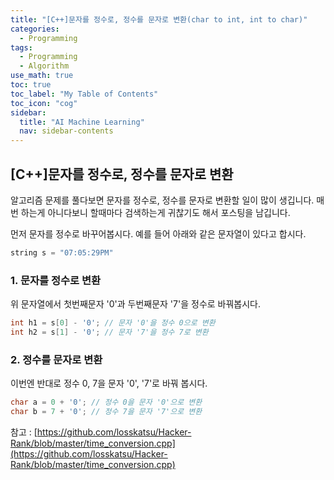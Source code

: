 ```yaml
---
title: "[C++]문자를 정수로, 정수를 문자로 변환(char to int, int to char)" 
categories:
  - Programming
tags:
  - Programming
  - Algorithm
use_math: true
toc: true
toc_label: "My Table of Contents"
toc_icon: "cog"
sidebar:
  title: "AI Machine Learning"
  nav: sidebar-contents
---
```


## [C++]문자를 정수로, 정수를 문자로 변환

알고리즘 문제를 풀다보면 문자를 정수로, 정수를 문자로 변환할 일이 많이 생깁니다. 
매번 하는게 아니다보니 할때마다 검색하는게 귀찮기도 해서 포스팅을 남깁니다. 

먼저 문자를 정수로 바꾸어봅시다. 
예를 들어 아래와 같은 문자열이 있다고 합시다.

```cpp 
string s = "07:05:29PM"
```

### 1. 문자를 정수로 변환

위 문자열에서 첫번째문자 '0'과 두번째문자 '7'을 정수로 바꿔봅시다. 

```cpp 
int h1 = s[0] - '0'; // 문자 '0'을 정수 0으로 변환
int h2 = s[1] - '0'; // 문자 '7'을 정수 7로 변환
```

### 2. 정수를 문자로 변환 

이번엔 반대로 정수 0, 7을 문자 '0', '7'로 바꿔 봅시다.

```cpp 
char a = 0 + '0'; // 정수 0을 문자 '0'으로 변환
char b = 7 + '0'; // 정수 7을 문자 '7'으로 변환
```

참고 : [https://github.com/losskatsu/Hacker-Rank/blob/master/time_conversion.cpp](https://github.com/losskatsu/Hacker-Rank/blob/master/time_conversion.cpp)
